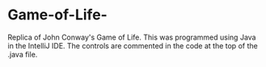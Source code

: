# Game-of-Life-
Replica of John Conway's Game of Life. This was programmed using Java in the IntelliJ IDE. The controls are commented in the code at the top of the .java file.
